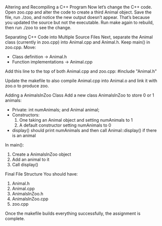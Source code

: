 Altering and Recompiling a C++ Program
Now let’s change the C++ code. Open zoo.cpp and alter the code to create a third Animal object. Save the file, run ./zoo, and notice the new output doesn’t appear. That’s because you updated the source but not the executable. Run make again to rebuild, then run ./zoo to see the change.

Separating C++ Code into Multiple Source Files
Next, separate the Animal class (currently in zoo.cpp) into Animal.cpp and Animal.h. Keep main() in zoo.cpp.
Move:
- Class definition → Animal.h
- Function implementations → Animal.cpp

Add this line to the top of both Animal.cpp and zoo.cpp:
    #include "Animal.h"

Update the makefile to also compile Animal.cpp into Animal.o and link it with zoo.o to produce zoo.

Adding a AnimalsInZoo Class
Add a new class AnimalsInZoo to store 0 or 1 animals:
- Private: int numAnimals; and Animal animal;
- Constructors:
  1. One taking an Animal object and setting numAnimals to 1
  2. A default constructor setting numAnimals to 0
- display() should print numAnimals and then call Animal::display() if there is an animal

In main():
1. Create a AnimalsInZoo object
2. Add an animal to it
3. Call display()

Final File Structure
You should have:
1. Animal.h
2. Animal.cpp
3. AnimalsInZoo.h
4. AnimalsInZoo.cpp
5. zoo.cpp

Once the makefile builds everything successfully, the assignment is complete.


